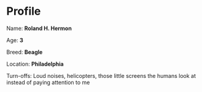 # Profile

Name: **Roland H. Hermon**

Age: **3**

Breed: **Beagle**

Location: **Philadelphia**

Turn-offs: Loud noises, helicopters, those little screens the humans look at instead of paying attention to me